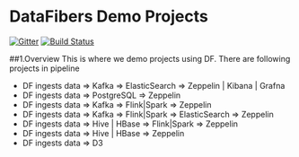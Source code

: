 # DataFibers Demo Projects
[![Gitter](https://badges.gitter.im/datafibers/df.svg)](https://gitter.im/datafibers/df?utm_source=badge&utm_medium=badge&utm_campaign=pr-badge) [![Build Status](https://travis-ci.org/datafibers/df.svg?branch=master)](https://travis-ci.org/datafibers/df)

##1.Overview
This is where we demo projects using DF. There are following projects in pipeline

* DF ingests data => Kafka => ElasticSearch => Zeppelin | Kibana | Grafna
* DF ingests data => PostgreSQL => Zeppelin
* DF ingests data => Kafka => Flink|Spark => Zeppelin
* DF ingests data => Kafka => Flink|Spark => ElasticSearch => Zeppelin
* DF ingests data => Hive | HBase => Flink|Spark => Zeppelin
* DF ingests data => Hive | HBase => Zeppelin
* DF ingests data => D3

